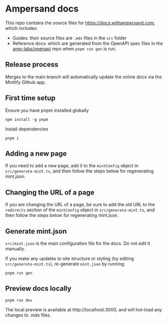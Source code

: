 # Ampersand docs

This repo contains the source files for https://docs.withampersand.com, which includes:

- Guides: their source files are `.mdx` files in the `src` folder
- Reference docs: which are generated from the OpenAPI spec files in the [amp-labs/openapi](https://github.com/amp-labs/openapi) repo when `pnpm run gen` is run.

## Release process

Merges to the main branch will automatically update the online docs via the Mintlify Github app.

## First time setup 

Ensure you have pnpm installed globally 

```shell 
npm install -g pnpm
```

Install dependencies 

```shell
pnpm i
```

## Adding a new page

If you need to add a new page, add it to the `mintConfig` object in `src/generate-mint.ts`, and then follow the steps below for regenerating mint.json.

## Changing the URL of a page

If you are changing the URL of a page, be sure to add the old URL to the `redirects` section of the `mintConfig` object in `src/generate-mint.ts`, and then follow the steps below for regenerating mint.json.

## Generate mint.json

`src/mint.json` is the main configuration file for the docs. Do not edit it manually.

If you make any updates to site structure or styling (by editing `src/generate-mint.ts`), re-generate `mint.json` by running:

```shell 
pnpm run gen
```

## Preview docs locally

```shell
pnpm run dev 
```

The local preview is available at http://localhost:3000, and will hot-load any changes to .mdx files.
